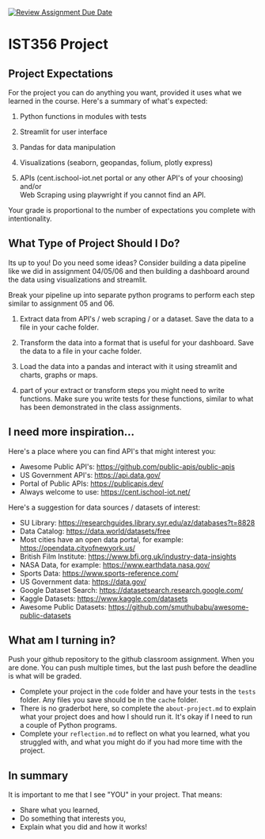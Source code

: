 [![Review Assignment Due Date](https://classroom.github.com/assets/deadline-readme-button-22041afd0340ce965d47ae6ef1cefeee28c7c493a6346c4f15d667ab976d596c.svg)](https://classroom.github.com/a/VeqDR4Il)
# IST356 Project

## Project Expectations

For the project you can do anything you want, provided it uses what we learned in the course. Here's a summary of what's expected:

1. Python functions in modules with tests

2. Streamlit for user interface

3. Pandas for data manipulation

4. Visualizations (seaborn, geopandas, folium, plotly express)

5. APIs (cent.ischool-iot.net portal or any other API's of your choosing) and/or  
Web Scraping using playwright if you cannot find an API.

Your grade is proportional to the number of expectations you complete with intentionality.

## What Type of Project Should I Do?

Its up to you! Do you need some ideas? Consider building a data pipeline like we did in assignment 04/05/06 and then building a dashboard around the data using visualizations and streamlit.

Break your pipeline up into separate python programs to perform each step similar to assignment 05 and 06.


1. Extract data from API's / web scraping / or a dataset. Save the data to a file in your cache folder.

2. Transform the data into a format that is useful for your dashboard. Save the data to a file in your cache folder.

3. Load the data into a pandas and interact with it using streamlit and charts, graphs or maps.

4. part of your extract or transform steps you might need to write functions. Make sure you write tests for these functions, similar to what has been demonstrated in the class assignments.


## I need more inspiration...

Here's a place where you can find API's that might interest you:

- Awesome Public API's: https://github.com/public-apis/public-apis
- US Government API's: https://api.data.gov/
- Portal of Public APIs: https://publicapis.dev/
- Always welcome to use: https://cent.ischool-iot.net/


Here's a suggestion for data sources / datasets of interest:

- SU Library: https://researchguides.library.syr.edu/az/databases?t=8828
- Data Catalog: https://data.world/datasets/free
- Most cities have an open data portal, for example: https://opendata.cityofnewyork.us/
- British Film Institute: https://www.bfi.org.uk/industry-data-insights
- NASA Data, for example: https://www.earthdata.nasa.gov/
- Sports Data: https://www.sports-reference.com/
- US Government data: https://data.gov/
- Google Dataset Search: https://datasetsearch.research.google.com/
- Kaggle Datasets: https://www.kaggle.com/datasets
- Awesome Public Datasets: https://github.com/smuthubabu/awesome-public-datasets


## What am I turning in?

Push your github repository to the github classroom assignment. When you are done. You can push multiple times, but the last push before the deadline is what will be graded.

- Complete your project in the `code` folder and have your tests in the `tests` folder. Any files you save should be in the `cache` folder.
- There is no graderbot here, so complete the `about-project.md` to explain what your project does and how I should run it. It's okay if I need to run a couple of Python programs.
- Complete your `reflection.md` to reflect on what you learned, what you struggled with, and what you might do if you had more time with the project.

## In summary

It is important to me that I see "YOU" in your project. That means:

- Share what you learned,
- Do something that interests you,
- Explain what you did and how it works!